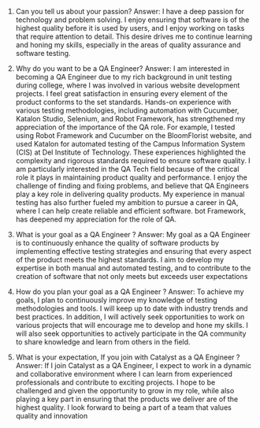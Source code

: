 1. Can you tell us about your passion?
Answer: I have a deep passion for technology and problem solving. I enjoy ensuring that software is of the highest quality before it is used by users, and I enjoy working on tasks that require attention to detail. This desire drives me to continue learning and honing my skills, especially in the areas of quality assurance and software testing.

3. Why do you want to be a QA Engineer?
Answer: I am interested in becoming a QA Engineer due to my rich background in unit testing during college, where I was involved in various website development projects. I feel great satisfaction in ensuring every element of the product conforms to the set standards. Hands-on experience with various testing methodologies, including automation with Cucumber, Katalon Studio, Selenium, and Robot Framework, has strengthened my appreciation of the importance of the QA role. 
For example, I tested using Robot Framework and Cucumber on the BloomFlorist website, and used Katalon for automated testing of the Campus Information System (CIS) at Del Institute of Technology. These experiences highlighted the complexity and rigorous standards required to ensure software quality. I am particularly interested in the QA Tech field because of the critical role it plays in maintaining product quality and performance.
I enjoy the challenge of finding and fixing problems, and believe that QA Engineers play a key role in delivering quality products. My experience in manual testing has also further fueled my ambition to pursue a career in QA, where I can help create reliable and efficient software. bot Framework, has deepened my appreciation for the role of QA.

4. What is your goal as a QA Engineer ?
Answer: My goal as a QA Engineer is to continuously enhance the quality of software products by implementing effective testing strategies and ensuring that every aspect of the product meets the highest standards. I aim to develop my expertise in both manual and automated testing, and to contribute to the creation of software that not only meets but exceeds user expectations

5. How do you plan your goal as a QA Engineer ?
Answer: To achieve my goals, I plan to continuously improve my knowledge of testing methodologies and tools. I will keep up to date with industry trends and best practices. In addition, I will actively seek opportunities to work on various projects that will encourage me to develop and hone my skills. I will also seek opportunities to actively participate in the QA community to share knowledge and learn from others in the field.

6. What is your expectation, If you join with Catalyst as a QA Engineer ?
Answer: If I join Catalyst as a QA Engineer, I expect to work in a dynamic and collaborative environment where I can learn from experienced professionals and contribute to exciting projects. I hope to be challenged and given the opportunity to grow in my role, while also playing a key part in ensuring that the products we deliver are of the highest quality. I look forward to being a part of a team that values quality and innovation
